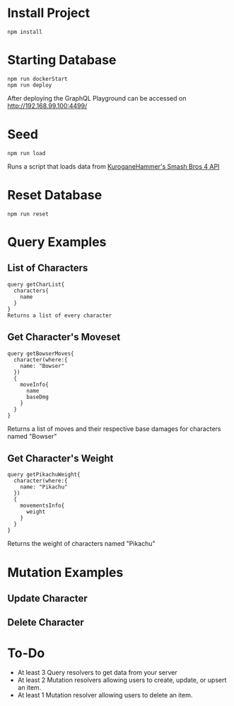 # Install Project
```
npm install
```
# Starting Database
```
npm run dockerStart
npm run deploy
```
After deploying the GraphQL Playground can be accessed on http://192.168.99.100:4499/
# Seed
```
npm run load
```
Runs a script that loads data from [KuroganeHammer's Smash Bros 4 API](https://github.com/Frannsoft/FrannHammer/wiki)
# Reset Database
```
npm run reset
```
# Query Examples
## List of Characters
```
query getCharList{
  characters{
    name
  }
}
Returns a list of every character
```
## Get Character's Moveset
```
query getBowserMoves{
  character(where:{
    name: "Bowser"
  })
  {
    moveInfo{
      name
      baseDmg
    }
  }
}
```
Returns a list of moves and their respective base damages for characters named "Bowser"
## Get Character's Weight
```
query getPikachuWeight{
  character(where:{
    name: "Pikachu"
  })
  {
    movementsInfo{
      weight
    }
  }
}
```
Returns the weight of characters named "Pikachu"
# Mutation Examples
## Update Character
## Delete Character
# To-Do
- At least 3 Query resolvers to get data from your server
- At least 2 Mutation resolvers allowing users to create, update, or upsert an item.
- At least 1 Mutation resolver allowing users to delete an item.